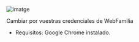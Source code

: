 ![imatge](https://github.com/Aluebr/ContadorFaltasWebFamilia/assets/115715614/c7ef43f5-e240-4c97-baf8-5e8cb39ebd08)

Cambiar por vuestras credenciales de WebFamilia


- Requisitos: Google Chrome instalado.
